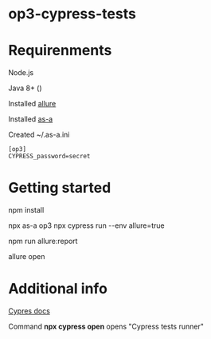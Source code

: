 # op3-cypress-tests

# Requirenments

Node.js

Java 8+ ()

Installed [allure](https://docs.qameta.io/allure/#_installing_a_commandline)

Installed [as-a](https://github.com/bahmutov/as-a)

Created ~/.as-a.ini
```
[op3]
CYPRESS_password=secret
```

# Getting started

npm install 

npx as-a op3 npx cypress run --env allure=true

npm run allure:report

allure open

# Additional info

[Cypres docs](https://docs.cypress.io/guides/overview/why-cypress)

Command **npx cypress open** opens "Cypress tests runner" 
